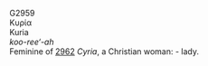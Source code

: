 <body>
  <p>G2959<br>  Κυρία  <br> Kuria  <br><i>koo-ree‘-ah </i><br>Feminine of <a href="g2962.htm">2962</a>  <i>Cyria</i>, a Christian woman: - lady.<br></p>
 </body>